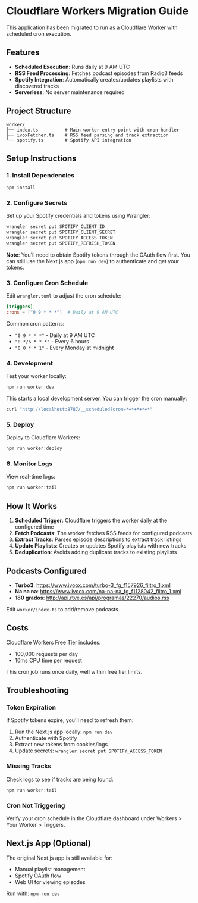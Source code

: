 # Cloudflare Workers Migration Guide

This application has been migrated to run as a Cloudflare Worker with scheduled cron execution.

## Features

- **Scheduled Execution**: Runs daily at 9 AM UTC
- **RSS Feed Processing**: Fetches podcast episodes from Radio3 feeds
- **Spotify Integration**: Automatically creates/updates playlists with discovered tracks
- **Serverless**: No server maintenance required

## Project Structure

```
worker/
├── index.ts          # Main worker entry point with cron handler
├── ivoxFetcher.ts    # RSS feed parsing and track extraction
└── spotify.ts        # Spotify API integration
```

## Setup Instructions

### 1. Install Dependencies

```bash
npm install
```

### 2. Configure Secrets

Set up your Spotify credentials and tokens using Wrangler:

```bash
wrangler secret put SPOTIFY_CLIENT_ID
wrangler secret put SPOTIFY_CLIENT_SECRET
wrangler secret put SPOTIFY_ACCESS_TOKEN
wrangler secret put SPOTIFY_REFRESH_TOKEN
```

**Note**: You'll need to obtain Spotify tokens through the OAuth flow first. You can still use the Next.js app (`npm run dev`) to authenticate and get your tokens.

### 3. Configure Cron Schedule

Edit `wrangler.toml` to adjust the cron schedule:

```toml
[triggers]
crons = ["0 9 * * *"]  # Daily at 9 AM UTC
```

Common cron patterns:
- `"0 9 * * *"` - Daily at 9 AM UTC
- `"0 */6 * * *"` - Every 6 hours
- `"0 0 * * 1"` - Every Monday at midnight

### 4. Development

Test your worker locally:

```bash
npm run worker:dev
```

This starts a local development server. You can trigger the cron manually:

```bash
curl "http://localhost:8787/__scheduled?cron=*+*+*+*+*"
```

### 5. Deploy

Deploy to Cloudflare Workers:

```bash
npm run worker:deploy
```

### 6. Monitor Logs

View real-time logs:

```bash
npm run worker:tail
```

## How It Works

1. **Scheduled Trigger**: Cloudflare triggers the worker daily at the configured time
2. **Fetch Podcasts**: The worker fetches RSS feeds for configured podcasts
3. **Extract Tracks**: Parses episode descriptions to extract track listings
4. **Update Playlists**: Creates or updates Spotify playlists with new tracks
5. **Deduplication**: Avoids adding duplicate tracks to existing playlists

## Podcasts Configured

- **Turbo3**: https://www.ivoox.com/turbo-3_fg_f157926_filtro_1.xml
- **Na na na**: https://www.ivoox.com/na-na-na_fg_f1128042_filtro_1.xml
- **180 grados**: http://api.rtve.es/api/programas/22270/audios.rss

Edit `worker/index.ts` to add/remove podcasts.

## Costs

Cloudflare Workers Free Tier includes:
- 100,000 requests per day
- 10ms CPU time per request

This cron job runs once daily, well within free tier limits.

## Troubleshooting

### Token Expiration

If Spotify tokens expire, you'll need to refresh them:
1. Run the Next.js app locally: `npm run dev`
2. Authenticate with Spotify
3. Extract new tokens from cookies/logs
4. Update secrets: `wrangler secret put SPOTIFY_ACCESS_TOKEN`

### Missing Tracks

Check logs to see if tracks are being found:
```bash
npm run worker:tail
```

### Cron Not Triggering

Verify your cron schedule in the Cloudflare dashboard under Workers > Your Worker > Triggers.

## Next.js App (Optional)

The original Next.js app is still available for:
- Manual playlist management
- Spotify OAuth flow
- Web UI for viewing episodes

Run with: `npm run dev`
